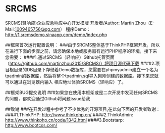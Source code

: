 # SRCMS
SRCMS(轻响应)企业应急响应中心开发模版
开发者/Author: Martin Zhou（E-Mail:1009465756@qq.com）
程序Demo：http://1.srcmsdemo.sinaapp.com/demo/index.php

##框架首次运行配置说明：
###由于SRCMS整体基于ThinkPHP框架开发，所以在进行下面的步骤之前，请您确保本地或服务器有运行PHP程序的环境，接下来您需要：
####1.通过SRCMS（轻响应）Github托管页面（https://github.com/martinzhou2015/SRCMS/）将项目源代码下载
####2.项目根目录的DB目录下存储着Demo数据库，您需要在phpmyadmin建立一个名为tpadmin的数据库，然后将整个tpadmin.sql导入刚刚创建的数据库。接下来您就可以通过在浏览器内输入 相应地址体验SRCMS（轻响应）了。


##框架BUG提交说明
###如果您在使用本框架或是二次开发中发现任何SRCMS的问题，都欢迎通过Github将问题issue给我

##致谢
###在开发过程中参考了不少优秀的开源项目,在此向下面的开发者致谢：
####1.ThinkPHP: http://www.thinkphp.cn/
####2.ThinkAdmin: http://www.thinkphp.cn/code/1342.html
####3.Bootstarp: http://www.bootcss.com/
